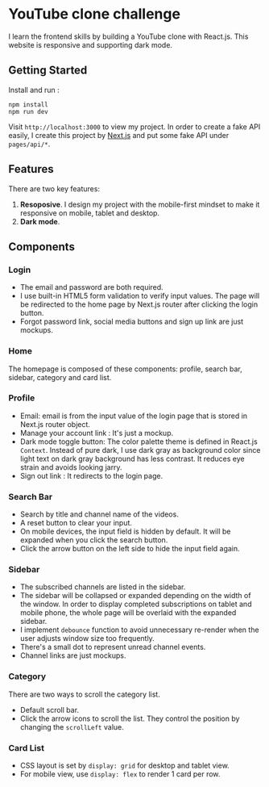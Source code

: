 # YouTube clone challenge
I learn the frontend skills by building a YouTube clone with React.js. This website is responsive and supporting dark mode.

## Getting Started
Install and run :
```
npm install
npm run dev
```
Visit `http://localhost:3000` to view my project.
In order to create a fake API easily, I create this project by [Next.js](https://nextjs.org/docs/getting-started) and put some fake API under `pages/api/*`.

## Features
There are two key features: 
1. **Resoposive**. I design my project with the mobile-first mindset to make it responsive on mobile, tablet and desktop.
2. **Dark mode**.

## Components

### Login
- The email and password are both required. 
- I use built-in HTML5 form validation to verify input values. The page will be redirected to the home page by Next.js router after clicking the login button.
- Forgot password link, social media buttons and sign up link are just mockups. 

### Home 
The homepage is composed of these components: profile, search bar, sidebar, category and card list.
<IMG>

### Profile
- Email: email is from the input value of the login page that is stored in Next.js router object.
- Manage your account link : It's just a mockup.
- Dark mode toggle button: The color palette theme is defined in React.js `Context`. Instead of pure dark, I use dark gray as background color since light text on dark gray background has less contrast. It reduces eye strain and avoids looking jarry. 
- Sign out link : It redirects to the login page.

### Search Bar
- Search by title and channel name of the videos.
- A reset button to clear your input.
- On mobile devices, the input field is hidden by default. It will be expanded when you click the search button.
- Click the arrow button on the left side to hide the input field again. 

### Sidebar
- The subscribed channels are listed in the sidebar.
- The sidebar will be collapsed or expanded depending on the width of the window. In order to display completed subscriptions on tablet and mobile phone, the whole page will be overlaid with the expanded sidebar.
- I implement `debounce` function to avoid unnecessary re-render when the user adjusts window size too frequently.
- There's a small dot to represent unread channel events.
- Channel links are just mockups.

### Category 
There are two ways to scroll the category list. 
- Default scroll bar.
- Click the arrow icons to scroll the list. They control the position by changing the `scrollLeft` value. 

### Card List
- CSS layout is set by `display: grid` for desktop and tablet view.
- For mobile view, use `display: flex` to render 1 card per row.

